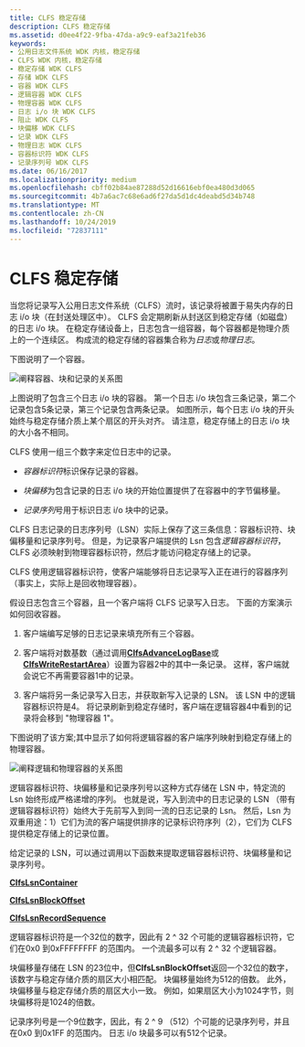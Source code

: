 ```yaml
---
title: CLFS 稳定存储
description: CLFS 稳定存储
ms.assetid: d0ee4f22-9fba-47da-a9c9-eaf3a21feb36
keywords:
- 公用日志文件系统 WDK 内核，稳定存储
- CLFS WDK 内核，稳定存储
- 稳定存储 WDK CLFS
- 存储 WDK CLFS
- 容器 WDK CLFS
- 逻辑容器 WDK CLFS
- 物理容器 WDK CLFS
- 日志 i/o 块 WDK CLFS
- 阻止 WDK CLFS
- 块偏移 WDK CLFS
- 记录 WDK CLFS
- 物理日志 WDK CLFS
- 容器标识符 WDK CLFS
- 记录序列号 WDK CLFS
ms.date: 06/16/2017
ms.localizationpriority: medium
ms.openlocfilehash: cbff02b84ae87288d52d16616ebf0ea480d3d065
ms.sourcegitcommit: 4b7a6ac7c68e6ad6f27da5d1dc4deabd5d34b748
ms.translationtype: MT
ms.contentlocale: zh-CN
ms.lasthandoff: 10/24/2019
ms.locfileid: "72837111"
---
```

# <a name="clfs-stable-storage"></a>CLFS 稳定存储





当您将记录写入公用日志文件系统（CLFS）流时，该记录将被置于易失内存的日志 i/o 块（在封送处理区中）。 CLFS 会定期刷新从封送区到稳定存储（如磁盘）的日志 i/o 块。 在稳定存储设备上，日志包含一组容器，每个容器都是物理介质上的一个连续区。 构成流的稳定存储的容器集合称为*日志*或*物理日志*。

下图说明了一个容器。

![阐释容器、块和记录的关系图](images/clfscontainers.gif)

上图说明了包含三个日志 i/o 块的容器。 第一个日志 i/o 块包含三条记录，第二个记录包含5条记录，第三个记录包含两条记录。 如图所示，每个日志 i/o 块的开头始终与稳定存储介质上某个扇区的开头对齐。 请注意，稳定存储上的日志 i/o 块的大小各不相同。

CLFS 使用一组三个数字来定位日志中的记录。

-   *容器标识符*标识保存记录的容器。

-   *块偏移*为包含记录的日志 i/o 块的开始位置提供了在容器中的字节偏移量。

-   *记录序列*号用于标识日志 i/o 块中的记录。

CLFS 日志记录的日志序列号（LSN）实际上保存了这三条信息：容器标识符、块偏移量和记录序列号。 但是，为记录客户端提供的 Lsn 包含*逻辑容器标识符*，CLFS 必须映射到物理容器标识符，然后才能访问稳定存储上的记录。

CLFS 使用逻辑容器标识符，使客户端能够将日志记录写入正在进行的容器序列（事实上，实际上是回收物理容器）。

假设日志包含三个容器，且一个客户端将 CLFS 记录写入日志。 下面的方案演示如何回收容器。

1.  客户端编写足够的日志记录来填充所有三个容器。

2.  客户端将对数基数（通过调用[**ClfsAdvanceLogBase**](https://docs.microsoft.com/windows-hardware/drivers/ddi/wdm/nf-wdm-clfsadvancelogbase)或[**ClfsWriteRestartArea**](https://docs.microsoft.com/windows-hardware/drivers/ddi/wdm/nf-wdm-clfswriterestartarea)）设置为容器2中的其中一条记录。 这样，客户端就会说它不再需要容器1中的记录。

3.  客户端将另一条记录写入日志，并获取新写入记录的 LSN。 该 LSN 中的逻辑容器标识符是4。 将记录刷新到稳定存储时，客户端在逻辑容器4中看到的记录将会移到 "物理容器 1"。

下图说明了该方案;其中显示了如何将逻辑容器的客户端序列映射到稳定存储上的物理容器。

![阐释逻辑和物理容器的关系图](images/clfslogicalcontainers.gif)

逻辑容器标识符、块偏移量和记录序列号以这种方式存储在 LSN 中，特定流的 Lsn 始终形成严格递增的序列。 也就是说，写入到流中的日志记录的 LSN （带有逻辑容器标识符）始终大于先前写入到同一流的日志记录的 Lsn。 然后，Lsn 为双重用途：1）它们为流的客户端提供排序的记录标识符序列（2），它们为 CLFS 提供稳定存储上的记录位置。

给定记录的 LSN，可以通过调用以下函数来提取逻辑容器标识符、块偏移量和记录序列号。

[**ClfsLsnContainer**](https://docs.microsoft.com/windows-hardware/drivers/ddi/wdm/nf-wdm-clfslsncontainer)

[**ClfsLsnBlockOffset**](https://docs.microsoft.com/windows-hardware/drivers/ddi/wdm/nf-wdm-clfslsnblockoffset)

[**ClfsLsnRecordSequence**](https://docs.microsoft.com/windows-hardware/drivers/ddi/wdm/nf-wdm-clfslsnrecordsequence)

逻辑容器标识符是一个32位的数字，因此有 2 ^ 32 个可能的逻辑容器标识符，它们在0x0 到0xFFFFFFFF 的范围内。 一个流最多可以有 2 ^ 32 个逻辑容器。

块偏移量存储在 LSN 的23位中，但**ClfsLsnBlockOffset**返回一个32位的数字，该数字与稳定存储介质的扇区大小相匹配。 块偏移量始终为512的倍数。 此外，块偏移量与稳定存储介质的扇区大小一致。 例如，如果扇区大小为1024字节，则块偏移将是1024的倍数。

记录序列号是一个9位数字，因此，有 2 ^ 9 （512）个可能的记录序列号，并且在0x0 到0x1FF 的范围内。 日志 i/o 块最多可以有512个记录。

 

 




